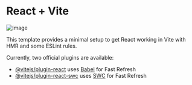 # React + Vite

![image](https://github.com/Ankitsingh0460/React-To-Do-Application/assets/101083216/9d95cc53-c620-4a33-8b7d-49b27a2c1ed7)


This template provides a minimal setup to get React working in Vite with HMR and some ESLint rules.

Currently, two official plugins are available:

- [@vitejs/plugin-react](https://github.com/vitejs/vite-plugin-react/blob/main/packages/plugin-react/README.md) uses [Babel](https://babeljs.io/) for Fast Refresh
- [@vitejs/plugin-react-swc](https://github.com/vitejs/vite-plugin-react-swc) uses [SWC](https://swc.rs/) for Fast Refresh
